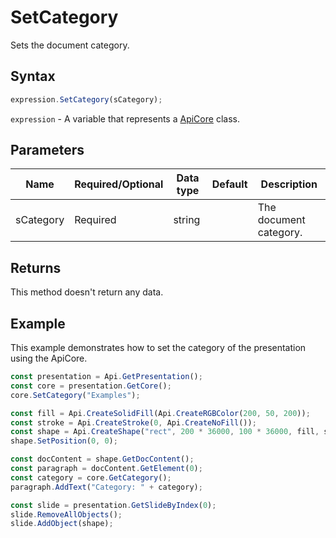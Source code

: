 # SetCategory

Sets the document category.

## Syntax

```javascript
expression.SetCategory(sCategory);
```

`expression` - A variable that represents a [ApiCore](../ApiCore.md) class.

## Parameters

| **Name** | **Required/Optional** | **Data type** | **Default** | **Description** |
| ------------- | ------------- | ------------- | ------------- | ------------- |
| sCategory | Required | string |  | The document category. |

## Returns

This method doesn't return any data.

## Example

This example demonstrates how to set the category of the presentation using the ApiCore.

```javascript editor-pptx
const presentation = Api.GetPresentation();
const core = presentation.GetCore();
core.SetCategory("Examples");

const fill = Api.CreateSolidFill(Api.CreateRGBColor(200, 50, 200));
const stroke = Api.CreateStroke(0, Api.CreateNoFill());
const shape = Api.CreateShape("rect", 200 * 36000, 100 * 36000, fill, stroke);
shape.SetPosition(0, 0);

const docContent = shape.GetDocContent();
const paragraph = docContent.GetElement(0);
const category = core.GetCategory();
paragraph.AddText("Category: " + category);

const slide = presentation.GetSlideByIndex(0);
slide.RemoveAllObjects();
slide.AddObject(shape);

```
